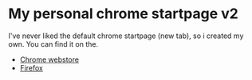 # My personal chrome startpage v2

I've never liked the default chrome startpage (new tab), so i created my own. You can find it on the.

- [Chrome webstore](https://chrome.google.com/webstore/detail/new-tab-speeddial-v2/iekhhppnomnclfcchdlfnlnfmdlbfono)
- [Firefox](https://addons.mozilla.org/en-US/firefox/addon/new-tab-speeddial-v2/)
